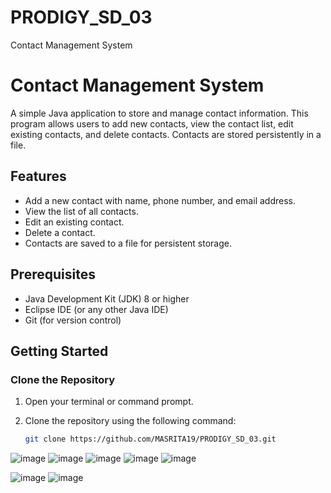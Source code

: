 # PRODIGY_SD_03
Contact Management System 

# Contact Management System

A simple Java application to store and manage contact information. This program allows users to add new contacts, view the contact list, edit existing contacts, and delete contacts. Contacts are stored persistently in a file.

## Features

- Add a new contact with name, phone number, and email address.
- View the list of all contacts.
- Edit an existing contact.
- Delete a contact.
- Contacts are saved to a file for persistent storage.

## Prerequisites

- Java Development Kit (JDK) 8 or higher
- Eclipse IDE (or any other Java IDE)
- Git (for version control)

## Getting Started

### Clone the Repository

1. Open your terminal or command prompt.
2. Clone the repository using the following command:

   ```sh
   git clone https://github.com/MASRITA19/PRODIGY_SD_03.git


![image](https://github.com/MASRITA19/PRODIGY_SD_03/assets/90557850/41339485-78f6-4c00-93c0-364d0b958053)
![image](https://github.com/MASRITA19/PRODIGY_SD_03/assets/90557850/10231904-232d-4f97-943a-a334f5db2441)
![image](https://github.com/MASRITA19/PRODIGY_SD_03/assets/90557850/e674907f-c97e-432e-9340-870ce600db06)
![image](https://github.com/MASRITA19/PRODIGY_SD_03/assets/90557850/df914d8c-e260-4277-a699-7732494e9d98)
![image](https://github.com/MASRITA19/PRODIGY_SD_03/assets/90557850/124bad38-244b-413b-a18d-a526ee826bce)

![image](https://github.com/MASRITA19/PRODIGY_SD_03/assets/90557850/e794f6e9-babc-49c9-9d8f-98c74404a1b3)
![image](https://github.com/MASRITA19/PRODIGY_SD_03/assets/90557850/52e0eadb-be5b-470f-96b7-a71aa8cac7eb)




